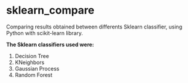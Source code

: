 # sklearn_compare
Comparing results obtained between differents Sklearn classifier, using Python with scikit-learn library.

**The Sklearn classifiers used were:**
1. Decision Tree
2. KNeighbors
3. Gaussian Process
4. Random Forest
